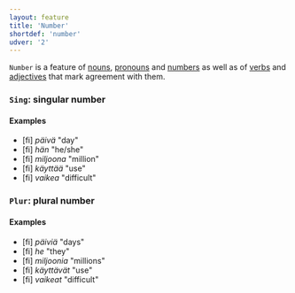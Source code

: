 ```yaml
---
layout: feature
title: 'Number'
shortdef: 'number'
udver: '2'
---
```


`Number` is a feature of [nouns](fi-pos/NOUN), [pronouns](fi-pos/PRON)
and [numbers](fi-pos/NUM) as well as of [verbs](u-pos/VERB) and
[adjectives](fi-pos/ADJ) that mark agreement with them.

### <a name="Sing">`Sing`</a>: singular number

#### Examples

* [fi] _päivä_ "day"
* [fi] _hän_ "he/she"
* [fi] _miljoona_ "million"
* [fi] _käyttää_ "use"
* [fi] _vaikea_ "difficult"

### <a name="Plur">`Plur`</a>: plural number

#### Examples

* [fi] _päiviä_ "days"
* [fi] _he_ "they"
* [fi] _miljoonia_ "millions"
* [fi] _käyttävät_ "use"
* [fi] _vaikeat_ "difficult"
<!-- Interlanguage links updated Ne 5. května 2024, 18:20:06 CEST -->
